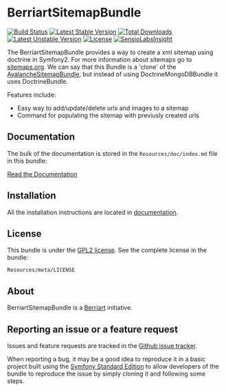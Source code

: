 # BerriartSitemapBundle

[![Build Status](https://travis-ci.org/artberri/BerriartSitemapBundle.svg?branch=master)](https://travis-ci.org/artberri/BerriartSitemapBundle) 
[![Latest Stable Version](https://poser.pugx.org/berriart/sitemap-bundle/v/stable)](https://packagist.org/packages/berriart/sitemap-bundle)
[![Total Downloads](https://poser.pugx.org/berriart/sitemap-bundle/downloads)](https://packagist.org/packages/berriart/sitemap-bundle)
[![Latest Unstable Version](https://poser.pugx.org/berriart/sitemap-bundle/v/unstable)](https://packagist.org/packages/berriart/sitemap-bundle)
[![License](https://poser.pugx.org/berriart/sitemap-bundle/license)](https://packagist.org/packages/berriart/sitemap-bundle)
[![SensioLabsInsight](https://insight.sensiolabs.com/projects/cf795209-73d6-49ec-a46d-d248f5e7c34b/mini.png)](https://insight.sensiolabs.com/projects/cf795209-73d6-49ec-a46d-d248f5e7c34b)

The BerriartSitemapBundle provides a way to create a xml sitemap using doctrine in Symfony2.
For more information about sitemaps go to [sitemaps.org](http://www.sitemaps.org/). We can
say that this Bundle is a 'clone' of the [AvalancheSitemapBundle](https://github.com/avalanche123/AvalancheSitemapBundle), but instead of using
DoctrineMongoDBBundle it uses DoctrineBundle.

Features include:

- Easy way to add/update/delete urls and images to a sitemap
- Command for populating the sitemap with previusly created urls

## Documentation

The bulk of the documentation is stored in the `Resources/doc/index.md`
file in this bundle:

[Read the Documentation](https://github.com/artberri/BerriartSitemapBundle/blob/master/Resources/doc/index.md)

## Installation

All the installation instructions are located in [documentation](https://github.com/artberri/BerriartSitemapBundle/blob/master/Resources/doc/index.md).

## License

This bundle is under the [GPL2 license](https://github.com/artberri/BerriartSitemapBundle/blob/master/Resources/meta/LICENSE). See the complete license in the bundle:

```
Resources/meta/LICENSE
```

## About

BerriartSitemapBundle is a [Berriart](http://www.berriart.com) initiative.

## Reporting an issue or a feature request

Issues and feature requests are tracked in the [Github issue tracker](https://github.com/artberri/BerriartSitemapBundle/issues).

When reporting a bug, it may be a good idea to reproduce it in a basic project
built using the [Symfony Standard Edition](https://github.com/symfony/symfony-standard)
to allow developers of the bundle to reproduce the issue by simply cloning it
and following some steps.
